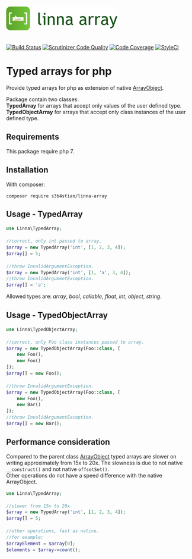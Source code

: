 ![Linna Framework](logo-array.png)
<br/>
<br/>
<br/>
[![Build Status](https://travis-ci.org/s3b4stian/linna-array.svg?branch=master)](https://travis-ci.org/s3b4stian/linna-array)
[![Scrutinizer Code Quality](https://scrutinizer-ci.com/g/s3b4stian/linna-array/badges/quality-score.png?b=master)](https://scrutinizer-ci.com/g/s3b4stian/linna-array/?branch=master)
[![Code Coverage](https://scrutinizer-ci.com/g/s3b4stian/linna-array/badges/coverage.png?b=master)](https://scrutinizer-ci.com/g/s3b4stian/linna-array/?branch=master)
[![StyleCI](https://styleci.io/repos/93407083/shield?branch=master&style=flat)](https://styleci.io/repos/93407083)

# Typed arrays for php
Provide typed arrays for php as extension of native [ArrayObject](http://php.net/manual/en/class.arrayobject.php).  

Package contain two classes:  
**TypedArray** for arrays that accept only values of the user defined type.  
**TypedObjectArray** for arrays that accept only class instances of the user defined type.

## Requirements
This package require php 7.

## Installation
With composer:
```
composer require s3b4stian/linna-array
```

## Usage - TypedArray
```php
use Linna\TypedArray;

//correct, only int passed to array.
$array = new TypedArray('int', [1, 2, 3, 4]);
$array[] = 5;

//throw InvalidArgumentException.
$array = new TypedArray('int', [1, 'a', 3, 4]);
//throw InvalidArgumentException.
$array[] = 'a';
```
Allowed types are: *array*, *bool*, *callable*, *float*, *int*, *object*, *string*.

## Usage - TypedObjectArray
```php
use Linna\TypedObjectArray;

//correct, only Foo class instances passed to array.
$array = new TypedObjectArray(Foo::class, [
    new Foo(),
    new Foo()
]);
$array[] = new Foo();

//throw InvalidArgumentException.
$array = new TypedObjectArray(Foo::class, [
    new Foo(),
    new Bar()
]);
//throw InvalidArgumentException.
$array[] = new Bar();
```
## Performance consideration
Compared to the parent class [ArrayObject](http://php.net/manual/en/class.arrayobject.php) typed arrays are slower on writing
approximately from 15x to 20x. The slowness is due to not native `__construct()` and not native `offsetSet()`.  
Other operations do not have a speed difference with the native ArrayObject.
```php
use Linna\TypedArray;

//slower from 15x to 20x.
$array = new TypedArray('int', [1, 2, 3, 4]);
$array[] = 5;

//other operations, fast as native.
//for example:
$arrayElement = $array[0];
$elements = $array->count();
```

